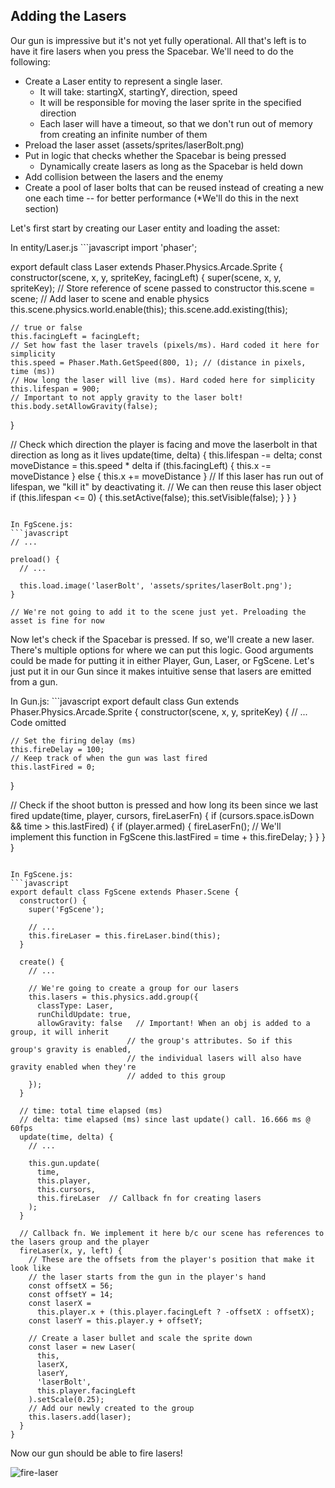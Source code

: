 ## Adding the Lasers

Our gun is impressive but it's not yet fully operational. All that's left is to have it fire lasers when you press the Spacebar. We'll need to do the following:

- Create a Laser entity to represent a single laser.
  * It will take: startingX, startingY, direction, speed
  * It will be responsible for moving the laser sprite in the specified direction
  * Each laser will have a timeout, so that we don't run out of memory from creating an infinite number of them
- Preload the laser asset (assets/sprites/laserBolt.png)
- Put in logic that checks whether the Spacebar is being pressed
  * Dynamically create lasers as long as the Spacebar is held down
- Add collision between the lasers and the enemy
- Create a pool of laser bolts that can be reused instead of creating a new one each time -- for better performance (*We'll do this in the next section)

Let's first start by creating our Laser entity and loading the asset:

<hint title="Solution">
In entity/Laser.js
```javascript
import 'phaser';

export default class Laser extends Phaser.Physics.Arcade.Sprite {
  constructor(scene, x, y, spriteKey, facingLeft) {
    super(scene, x, y, spriteKey);
    // Store reference of scene passed to constructor
    this.scene = scene;
    // Add laser to scene and enable physics
    this.scene.physics.world.enable(this);
    this.scene.add.existing(this);

    // true or false
    this.facingLeft = facingLeft;
    // Set how fast the laser travels (pixels/ms). Hard coded it here for simplicity
    this.speed = Phaser.Math.GetSpeed(800, 1); // (distance in pixels, time (ms))
    // How long the laser will live (ms). Hard coded here for simplicity
    this.lifespan = 900;
    // Important to not apply gravity to the laser bolt!
    this.body.setAllowGravity(false);
  }

  // Check which direction the player is facing and move the laserbolt in that direction as long as it lives
  update(time, delta) {
    this.lifespan -= delta;
    const moveDistance = this.speed * delta
    if (this.facingLeft) {
      this.x -= moveDistance
    } else {
      this.x += moveDistance
    }
    // If this laser has run out of lifespan, we "kill it" by deactivating it.
    // We can then reuse this laser object
    if (this.lifespan <= 0) {
      this.setActive(false);
      this.setVisible(false);
    }
  }
}
```

In FgScene.js:
```javascript
// ...

preload() {
  // ...

  this.load.image('laserBolt', 'assets/sprites/laserBolt.png');
}

// We're not going to add it to the scene just yet. Preloading the asset is fine for now

```
</hint>

Now let's check if the Spacebar is pressed. If so, we'll create a new laser. There's multiple options for where we can put this logic. Good arguments could be made for putting it in either Player, Gun, Laser, or FgScene. Let's just put it in our Gun since it makes intuitive sense that lasers are emitted from a gun.

<hint title="Solution">
In Gun.js:
```javascript
export default class Gun extends Phaser.Physics.Arcade.Sprite {
  constructor(scene, x, y, spriteKey) {
    // ... Code omitted

    // Set the firing delay (ms)
    this.fireDelay = 100;
    // Keep track of when the gun was last fired
    this.lastFired = 0;
  }

  // Check if the shoot button is pressed and how long its been since we last fired
  update(time, player, cursors, fireLaserFn) {
    if (cursors.space.isDown && time > this.lastFired) {
      if (player.armed) {
        fireLaserFn();    // We'll implement this function in FgScene
        this.lastFired = time + this.fireDelay;
      }
    }
  }
}
```

In FgScene.js:
```javascript
export default class FgScene extends Phaser.Scene {
  constructor() {
    super('FgScene');

    // ...
    this.fireLaser = this.fireLaser.bind(this);
  }

  create() {
    // ...

    // We're going to create a group for our lasers
    this.lasers = this.physics.add.group({
      classType: Laser,
      runChildUpdate: true,
      allowGravity: false   // Important! When an obj is added to a group, it will inherit
                          // the group's attributes. So if this group's gravity is enabled,
                          // the individual lasers will also have gravity enabled when they're
                          // added to this group
    });
  }

  // time: total time elapsed (ms)
  // delta: time elapsed (ms) since last update() call. 16.666 ms @ 60fps
  update(time, delta) {
    // ...

    this.gun.update(
      time,
      this.player,
      this.cursors,
      this.fireLaser  // Callback fn for creating lasers
    );
  }

  // Callback fn. We implement it here b/c our scene has references to the lasers group and the player
  fireLaser(x, y, left) {
    // These are the offsets from the player's position that make it look like
    // the laser starts from the gun in the player's hand
    const offsetX = 56;
    const offsetY = 14;
    const laserX =
      this.player.x + (this.player.facingLeft ? -offsetX : offsetX);
    const laserY = this.player.y + offsetY;

    // Create a laser bullet and scale the sprite down
    const laser = new Laser(
      this,
      laserX,
      laserY,
      'laserBolt',
      this.player.facingLeft
    ).setScale(0.25);
    // Add our newly created to the group
    this.lasers.add(laser);
  }
}
```
</hint>

Now our gun should be able to fire lasers!

![fire-laser](https://learndotresources.s3.amazonaws.com/workshop/5c05a8e36ed8580004fb944e/fullblast-fire-laser.gif)




